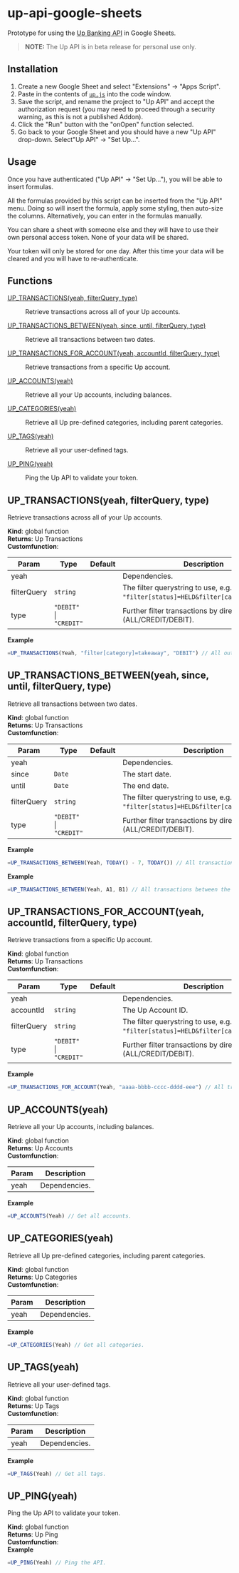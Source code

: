 # up-api-google-sheets

Prototype for using the [Up Banking API](https://developer.up.com.au/) in Google Sheets.

> **NOTE:** The Up API is in beta release for personal use only.

## Installation

1. Create a new Google Sheet and select "Extensions" → "Apps Script".
2. Paste in the contents of [`up.js`](https://github.com/azz/up-api-google-sheets/blob/master/up.js) into the code window.
3. Save the script, and rename the project to "Up API" and accept the authorization request (you may need to proceed through a security warning, as this is not a published Addon).
4. Click the "Run" button with the "onOpen" function selected.
5. Go back to your Google Sheet and you should have a new "Up API" drop-down. Select"Up API" → "Set Up...".

## Usage

Once you have authenticated ("Up API" → "Set Up..."), you will be able to insert formulas.

All the formulas provided by this script can be inserted from the "Up API" menu. Doing so will insert the formula, apply some styling, then auto-size the columns. Alternatively, you can enter in the formulas manually.

You can share a sheet with someone else and they will have to use their own personal access token. None of your data will be shared.

Your token will only be stored for one day. After this time your data will be cleared and you will have to re-authenticate.

## Functions

<dl>
<dt><a href="#UP_TRANSACTIONS">UP_TRANSACTIONS(yeah, filterQuery, type)</a> </dt>
<dd><p>Retrieve transactions across all of your Up accounts.</p>
</dd>
<dt><a href="#UP_TRANSACTIONS_BETWEEN">UP_TRANSACTIONS_BETWEEN(yeah, since, until, filterQuery, type)</a> </dt>
<dd><p>Retrieve all transactions between two dates.</p>
</dd>
<dt><a href="#UP_TRANSACTIONS_FOR_ACCOUNT">UP_TRANSACTIONS_FOR_ACCOUNT(yeah, accountId, filterQuery, type)</a> </dt>
<dd><p>Retrieve transactions from a specific Up account.</p>
</dd>
<dt><a href="#UP_ACCOUNTS">UP_ACCOUNTS(yeah)</a> </dt>
<dd><p>Retrieve all your Up accounts, including balances.</p>
</dd>
<dt><a href="#UP_CATEGORIES">UP_CATEGORIES(yeah)</a> </dt>
<dd><p>Retrieve all Up pre-defined categories, including parent categories.</p>
</dd>
<dt><a href="#UP_TAGS">UP_TAGS(yeah)</a> </dt>
<dd><p>Retrieve all your user-defined tags.</p>
</dd>
<dt><a href="#UP_PING">UP_PING(yeah)</a> </dt>
<dd><p>Ping the Up API to validate your token.</p>
</dd>
</dl>

<a name="UP_TRANSACTIONS"></a>

## UP_TRANSACTIONS(yeah, filterQuery, type)

Retrieve transactions across all of your Up accounts.

**Kind**: global function  
**Returns**: Up Transactions  
**Customfunction**:

| Param       | Type                                                              | Default       | Description                                                                         |
| ----------- | ----------------------------------------------------------------- | ------------- | ----------------------------------------------------------------------------------- |
| yeah        |                                                                   |               | Dependencies.                                                                       |
| filterQuery | <code>string</code>                                               |               | The filter querystring to use, e.g. `"filter[status]=HELD&filter[category]=booze"`. |
| type        | <code>&quot;DEBIT&quot;</code> \| <code>&quot;CREDIT&quot;</code> | <code></code> | Further filter transactions by direction (ALL/CREDIT/DEBIT).                        |

**Example**

```js
=UP_TRANSACTIONS(Yeah, "filter[category]=takeaway", "DEBIT") // All outgoing transactions classified as "takeaway".
```

<a name="UP_TRANSACTIONS_BETWEEN"></a>

## UP_TRANSACTIONS_BETWEEN(yeah, since, until, filterQuery, type)

Retrieve all transactions between two dates.

**Kind**: global function  
**Returns**: Up Transactions  
**Customfunction**:

| Param       | Type                                                              | Default       | Description                                                                         |
| ----------- | ----------------------------------------------------------------- | ------------- | ----------------------------------------------------------------------------------- |
| yeah        |                                                                   |               | Dependencies.                                                                       |
| since       | <code>Date</code>                                                 |               | The start date.                                                                     |
| until       | <code>Date</code>                                                 |               | The end date.                                                                       |
| filterQuery | <code>string</code>                                               |               | The filter querystring to use, e.g. `"filter[status]=HELD&filter[category]=booze"`. |
| type        | <code>&quot;DEBIT&quot;</code> \| <code>&quot;CREDIT&quot;</code> | <code></code> | Further filter transactions by direction (ALL/CREDIT/DEBIT).                        |

**Example**

```js
=UP_TRANSACTIONS_BETWEEN(Yeah, TODAY() - 7, TODAY()) // All transactions in the last week.
```

**Example**

```js
=UP_TRANSACTIONS_BETWEEN(Yeah, A1, B1) // All transactions between the dates set in cells `A1` and `B1`.
```

<a name="UP_TRANSACTIONS_FOR_ACCOUNT"></a>

## UP_TRANSACTIONS_FOR_ACCOUNT(yeah, accountId, filterQuery, type)

Retrieve transactions from a specific Up account.

**Kind**: global function  
**Returns**: Up Transactions  
**Customfunction**:

| Param       | Type                                                              | Default       | Description                                                                         |
| ----------- | ----------------------------------------------------------------- | ------------- | ----------------------------------------------------------------------------------- |
| yeah        |                                                                   |               | Dependencies.                                                                       |
| accountId   | <code>string</code>                                               |               | The Up Account ID.                                                                  |
| filterQuery | <code>string</code>                                               |               | The filter querystring to use, e.g. `"filter[status]=HELD&filter[category]=booze"`. |
| type        | <code>&quot;DEBIT&quot;</code> \| <code>&quot;CREDIT&quot;</code> | <code></code> | Further filter transactions by direction (ALL/CREDIT/DEBIT).                        |

**Example**

```js
=UP_TRANSACTIONS_FOR_ACCOUNT(Yeah, "aaaa-bbbb-cccc-dddd-eee") // All transactions for the specified account.
```

<a name="UP_ACCOUNTS"></a>

## UP_ACCOUNTS(yeah)

Retrieve all your Up accounts, including balances.

**Kind**: global function  
**Returns**: Up Accounts  
**Customfunction**:

| Param | Description   |
| ----- | ------------- |
| yeah  | Dependencies. |

**Example**

```js
=UP_ACCOUNTS(Yeah) // Get all accounts.
```

<a name="UP_CATEGORIES"></a>

## UP_CATEGORIES(yeah)

Retrieve all Up pre-defined categories, including parent categories.

**Kind**: global function  
**Returns**: Up Categories  
**Customfunction**:

| Param | Description   |
| ----- | ------------- |
| yeah  | Dependencies. |

**Example**

```js
=UP_CATEGORIES(Yeah) // Get all categories.
```

<a name="UP_TAGS"></a>

## UP_TAGS(yeah)

Retrieve all your user-defined tags.

**Kind**: global function  
**Returns**: Up Tags  
**Customfunction**:

| Param | Description   |
| ----- | ------------- |
| yeah  | Dependencies. |

**Example**

```js
=UP_TAGS(Yeah) // Get all tags.
```

<a name="UP_PING"></a>

## UP_PING(yeah)

Ping the Up API to validate your token.

**Kind**: global function  
**Returns**: Up Ping  
**Customfunction**:  
**Example**

```js
=UP_PING(Yeah) // Ping the API.
```

